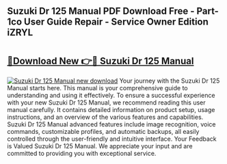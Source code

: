 ## Suzuki Dr 125 Manual PDF Download Free - Part-1co User Guide Repair - Service Owner Edition iZRYL

# <h2><a href="http://bc90003.oget.top/?id=Suzuki+Dr+125+Manual">🔗Download New 👉🔴 Suzuki Dr 125 Manual</a></h2>

[![Suzuki Dr 125 Manual new download](https://i.imgur.com/5g1atiW.png)](http://bc90003.oget.top/?id=Suzuki+Dr+125+Manual)
Your journey with the Suzuki Dr 125 Manual starts here. This manual is your comprehensive guide to understanding and using it effectively. To ensure a successful experience with your new Suzuki Dr 125 Manual, we recommend reading this user manual carefully. It contains detailed information on product setup, usage instructions, and an overview of the various features and capabilities. Suzuki Dr 125 Manual advanced features include image recognition, voice commands, customizable profiles, and automatic backups, all easily controlled through the user-friendly and intuitive interface. Your Feedback is Valued Suzuki Dr 125 Manual. We appreciate your input and are committed to providing you with exceptional service.
